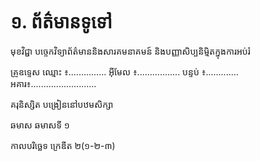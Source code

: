 # ១. ព័ត៌មានទូទៅ
មុខវិជ្ជា	បច្ចេកវិទ្យាព័ត៌មាននិងសារគមនាគមន៍ និងបញ្ញាសិប្បនិម្មិតក្នុងការអប់រំ

គ្រូឧទ្ទេស
ឈ្មោះ ៖...............
អ៊ីមែល ៖.................
បន្ទប់ ៖.............                
អគារ៖..........................

គរុនិស្សិត
បង្រៀននៅបឋមសិក្សា

ឆមាស	ឆមាសទី ១

កាលបរិច្ឆេទ	
ក្រេឌីត	២(១-២-៣)

